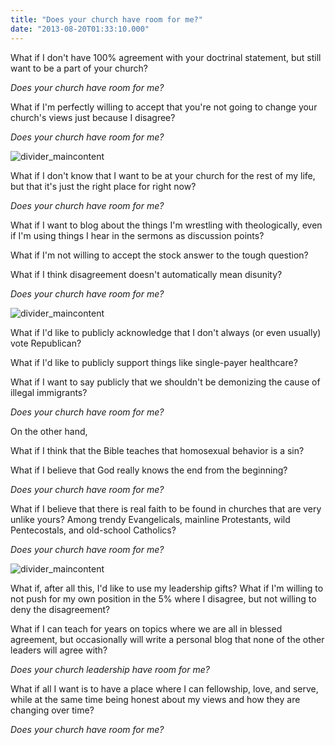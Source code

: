 ```yaml
---
title: "Does your church have room for me?"
date: "2013-08-20T01:33:10.000"
---
```


What if I don't have 100% agreement with your doctrinal statement, but still want to be a part of your church?

_Does your church have room for me?_

What if I'm perfectly willing to accept that you're not going to change your church's views just because I disagree?

_Does your church have room for me?_

![divider_maincontent](http://chrishubbs.com/wordpress/wp-content/uploads/2013/08/divider_maincontent-300x31.png)

What if I don't know that I want to be at your church for the rest of my life, but that it's just the right place for right now?

_Does your church have room for me?_

What if I want to blog about the things I'm wrestling with theologically, even if I'm using things I hear in the sermons as discussion points?

What if I'm not willing to accept the stock answer to the tough question?

What if I think disagreement doesn't automatically mean disunity?

_Does your church have room for me?_

![divider_maincontent](http://chrishubbs.com/wordpress/wp-content/uploads/2013/08/divider_maincontent-300x31.png)

What if I'd like to publicly acknowledge that I don't always (or even usually) vote Republican?

What if I'd like to publicly support things like single-payer healthcare?

What if I want to say publicly that we shouldn't be demonizing the cause of illegal immigrants?

_Does your church have room for me?_

On the other hand,

What if I think that the Bible teaches that homosexual behavior is a sin?

What if I believe that God really knows the end from the beginning?

_Does your church have room for me?_

What if I believe that there is real faith to be found in churches that are very unlike yours? Among trendy Evangelicals, mainline Protestants, wild Pentecostals, and old-school Catholics?

_Does your church have room for me?_

![divider_maincontent](http://chrishubbs.com/wordpress/wp-content/uploads/2013/08/divider_maincontent-300x31.png)

What if, after all this, I'd like to use my leadership gifts? What if I'm willing to not push for my own position in the 5% where I disagree, but not willing to deny the disagreement?

What if I can teach for years on topics where we are all in blessed agreement, but occasionally will write a personal blog that none of the other leaders will agree with?

_Does your church leadership have room for me?_

What if all I want is to have a place where I can fellowship, love, and serve, while at the same time being honest about my views and how they are changing over time?

_Does your church have room for me?_
